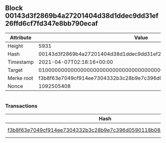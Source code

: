 ## Block 00143d3f2869b4a27201404d38d1ddec9dd31ef26ffd6cf7fd347e8bb790ecaf

Attribute | Value
--- | ---
Height | 5931
Hash | 00143d3f2869b4a27201404d38d1ddec9dd31ef26ffd6cf7fd347e8bb790ecaf
Timestamp | 2021-04-07T02:18:16+00:00
Target | 0100000000000000000000000000000000000000000000000000000000000000
Merke root | f3b8f63e7049cf914ee7304332b3c28b9e7c396d0590118b084c6de86050f2a4
Nonce | 1092505408

```

```

### Transactions

Hash | Amount
--- | ---
[f3b8f63e7049cf914ee7304332b3c28b9e7c396d0590118b084c6de86050f2a4](f3b8f63e7049cf914ee7304332b3c28b9e7c396d0590118b084c6de86050f2a4.md) | 10.00000000 SKEPTI 
